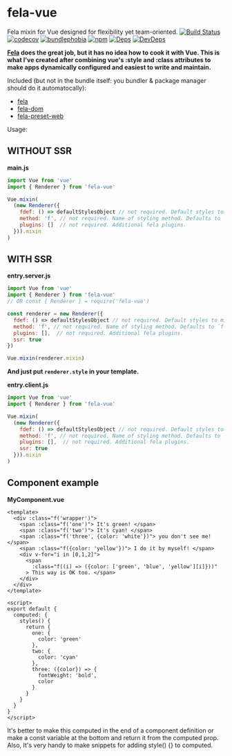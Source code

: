 # fela-vue
Fela mixin for Vue designed for flexibility yet team-oriented.
[![Build Status](https://circleci.com/gh/houd1ni/fela-vue/tree/master.svg?style=shield)](https://circleci.com/gh/houd1ni/fela-vue/tree/master) [![codecov](https://codecov.io/gh/houd1ni/fela-vue/branch/master/graph/badge.svg)](https://codecov.io/gh/houd1ni/fela-vue) [![bundlephobia](https://badgen.net/bundlephobia/minzip/fela-vue)](https://bundlephobia.com/result?p=fela-vue)  [![npm](https://badgen.net/npm/v/fela-vue)](https://www.npmjs.com/package/fela-vue) [![Deps](https://david-dm.org/houd1ni/fela-vue.svg)](https://david-dm.org/houd1ni/fela-vue) [![DevDeps](https://david-dm.org/houd1ni/fela-vue/dev-status.svg)](https://david-dm.org/houd1ni/fela-vue)

**[Fela](https://github.com/rofrischmann/fela) does the great job, but it has no idea how to cook it with Vue.
This is what I've created after combining vue's :style and :class attributes to make apps dynamically configured and easiest to write and maintain.**

Included (but not in the bundle itself: you bundler & package manager should do it automatocally):
- [fela](https://github.com/rofrischmann/fela)
- [fela-dom](https://github.com/rofrischmann/fela/tree/master/packages/fela-dom)
- [fela-preset-web](https://github.com/rofrischmann/fela/tree/master/packages/fela-preset-web)


Usage:

## WITHOUT SSR
**main.js**
```javascript
import Vue from 'vue'
import { Renderer } from 'fela-vue'

Vue.mixin(
  (new Renderer({
    fdef: () => defaultStylesObject // not required. Default styles to mix.
    method: 'f', // not required. Name of styling method. Defaults to `f`.
    plugins: []  // not required. Additional fela plugins.
  })).mixin
)
```

## WITH SSR
**entry.server.js**
```javascript
import Vue from 'vue'
import { Renderer } from 'fela-vue'
// OR const { Renderer } = require('fela-vue')

const renderer = new Renderer({
  fdef: () => defaultStylesObject // not required. Default styles to mix.
  method: 'f', // not required. Name of styling method. Defaults to `f`.
  plugins: [],  // not required. Additional fela plugins.
  ssr: true
})

Vue.mixin(renderer.mixin)
```
**And just put `renderer.style` in your template.**

**entry.client.js**
```javascript
import Vue from 'vue'
import { Renderer } from 'fela-vue'

Vue.mixin(
  (new Renderer({
    fdef: () => defaultStylesObject // not required. Default styles to mix.
    method: 'f', // not required. Name of styling method. Defaults to `f`.
    plugins: [],  // not required. Additional fela plugins.
    ssr: true
  })).mixin
)
```

## Component example
**MyComponent.vue**
```vue
<template>
  <div :class="f('wrapper')">
    <span :class="f('one')"> It's green! </span>
    <span :class="f('two')"> It's cyan! </span>
    <span :class="f('three', {color: 'white'})"> you don't see me! </span>
    <span :class="f({color: 'yellow'})"> I do it by myself! </span>
    <div v-for="i in [0,1,2]">
      <span
        :class="f((i) => ({color: ['green', 'blue', 'yellow'][i]}))"
      > This way is OK too. </span>
    </div>
  </div>
</template>

<script>
export default {
  computed: {
    styles() {
      return {
        one: {
          color: 'green'
        },
        two: {
          color: 'cyan'
        },
        three: ({color}) => {
          fontWeight: 'bold',
          color
        }
      }
    }
  }
}
</script>
```

It's better to make this computed in the end of a component definition or make a const variable at the bottom and return it from the computed prop.
Also, It's very handy to make snippets for adding style() {} to computed.

